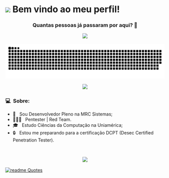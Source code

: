 # <img src="https://media.giphy.com/media/hvRJCLFzcasrR4ia7z/giphy.gif" width="28"> Bem vindo ao meu perfil!

<div align=center>
  <h3><b>Quantas pessoas já passaram por aqui? 👀</b></h3>
</div>
    
<!-- retro visitor counter -->  
<p align="center" >   
  <img src="https://profile-counter.glitch.me/SirProxy/count.svg" />  
</p>
   

<div align="center">
  <a href="https://1999azzar.github.io/1999AZZAR/">
  <img  src="https://github.com/1999AZZAR/1999AZZAR/blob/main/resources/img/grid-snake.svg"
       alt="snake" /></a>
</div>

<p  align="center">
<img src="https://user-images.githubusercontent.com/73097560/115834477-dbab4500-a447-11eb-908a-139a6edaec5c.gif"> 
</p>

### 💻 &nbsp;Sobre:

- 💼 &nbsp; Sou Desenvolvedor Pleno na MRC Sistemas;
- 👨🏻‍💻 &nbsp; Pentester | Red Team.
- 🎓 &nbsp; Estudo Ciências da Computação na Uniamérica;
- 🔒 &nbsp; Estou me preparando para a certificação DCPT (Desec Certified Penetration Tester).


<br>
<p  align="center">
<img src="https://user-images.githubusercontent.com/73097560/115834477-dbab4500-a447-11eb-908a-139a6edaec5c.gif"> 
</p>

[![readme Quotes](https://quotes-github-readme.vercel.app/api?quote=Quiet%20people%20have%20loudest%20minds&author=Stephen%20Hawking&theme=dark&type=horizontal&border=true)](https://github.com/piyushsuthar/github-readme-quotes)
